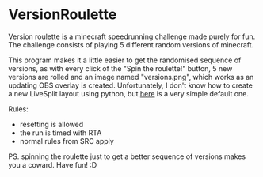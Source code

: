 ﻿# VersionRoulette
Version roulette is a minecraft speedrunning challenge made purely for fun. The challenge consists of playing 5 different random versions of minecraft. 

This program makes it a little easier to get the randomised sequence of versions, as with every click of the "Spin the roulette!" button, 5 new versions are rolled and an image named "versions.png", which 
works as an updating OBS overlay is created. Unfortunately, I don't know how to create a new LiveSplit layout using python, but [here](https://drive.google.com/file/d/1_DKFK0kFOKAUD3sGnGBwoogYfgJHUelh/view?usp=sharing) is a very simple default one.

Rules:
- resetting is allowed
- the run is timed with RTA
- normal rules from SRC apply


PS. spinning the roulette just to get a better sequence of versions makes you a coward. Have fun! :D
